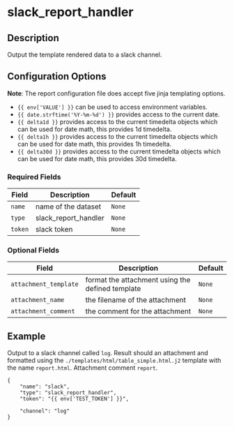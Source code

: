 # slack_report_handler

## Description

Output the template rendered data to a slack channel.

## Configuration Options

**Note**: The report configuration file does accept five jinja templating options. 

* `{{ env['VALUE'] }}` can be used to access environment variables.
* `{{ date.strftime('%Y-%m-%d') }}` provides access to the current date.
* `{{ delta1d }}` provides access to the current timedelta objects which can be used for date math, this provides 1d timedelta.
* `{{ delta1h }}` provides access to the current timedelta objects which can be used for date math, this provides 1h timedelta.
* `{{ delta30d }}` provides access to the current timedelta objects which can be used for date math, this provides 30d timedelta.

### Required Fields

| Field | Description | Default |
|-------|-------------|---------|
|`name` | name of the dataset | `None` |
|`type` | slack_report_handler | `None` |
|`token` | slack token | `None` |

### Optional Fields

| Field | Description | Default |
|-------|-------------|---------|
|`attachment_template` | format the attachment using the defined template | `None` |
|`attachment_name` | the filename of the attachment | `None` |
|`attachment_comment` | the comment for the attachment | `None` |

## Example

Output to a slack channel called `log`. Result should an attachment and formatted using the `./templates/html/table_simple.html.j2` template with the name `report.html`. Attachment comment `report`.

```
{
    "name": "slack",
    "type": "slack_report_handler",
    "token": "{{ env['TEST_TOKEN'] }}",
    
    "channel": "log"
}
````